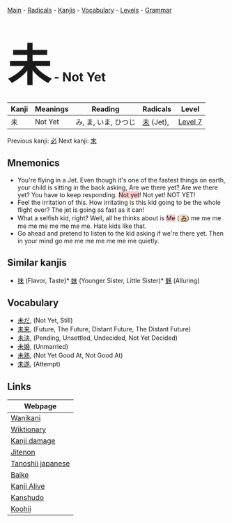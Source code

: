 <style> bigfont {font-size: 100px}</style>
[Main](../README.md) -
[Radicals](../radicals.md) -
[Kanjis](../kanjis.md) -
[Vocabulary](../vocabulary.md) -
[Levels](../levels.md) -
[Grammar](../grammar.md)
# <bigfont> 未</bigfont> - Not Yet 

| Kanji | Meanings | Reading | Radicals | Level |
| --- | --- | --- | --- | --- |
| 未 | Not Yet | み, ま, いま, ひつじ | [未](../radicals/未.md) (Jet),  | [Level 7](../levels/wk_level7.md) |

Previous kanji: [必](必.md) Next kanji: [末](末.md) 

## Mnemonics
 * You're flying in a Jet. Even though it's one of the fastest things on earth, your child is sitting in the back asking, Are we there yet? Are we there yet? You have to keep responding. <span style="background-color:#ffcccb"> Not yet</span>! Not yet! NOT YET!
* Feel the irritation of this. How irritating is this kid going to be the whole flight over? The jet is going as fast as it can!
* What a selfish kid, right? Well, all he thinks about is <span style="background-color:#ffcccb"> Me</span> (<span style="background-color:#fed8b1"> [み](https://jisho.org/search/み)</span>) me me me me me me me me me me. Hate kids like that.
* Go ahead and pretend to listen to the kid asking if we're there yet. Then in your mind go me me me me me me me quietly.


## Similar kanjis
 * [味](味.md) (Flavor, Taste)* [妹](妹.md) (Younger Sister, Little Sister)* [魅](魅.md) (Alluring)


## Vocabulary
 * [未だ](../vocabulary/未.md), (Not Yet, Still)
* [未来](../vocabulary/未.md), (Future, The Future, Distant Future, The Distant Future)
* [未決](../vocabulary/未.md), (Pending, Unsettled, Undecided, Not Yet Decided)
* [未婚](../vocabulary/未.md), (Unmarried)
* [未熟](../vocabulary/未.md), (Not Yet Good At, Not Good At)
* [未遂](../vocabulary/未.md), (Attempt)



## Links 

| Webpage |
| --- |
| [Wanikani          ](https://www.wanikani.com/kanji/未) |
| [Wiktionary        ](https://en.wiktionary.org/wiki/未) |
| [Kanji damage      ](http://www.kanjidamage.com/kanji/search?utf8=✓&q=未) |
| [Jitenon           ](https://jitenon.com/kanji/未) |
| [Tanoshii japanese ](https://www.tanoshiijapanese.com/dictionary/kanji.cfm?k=未) |
| [Baike             ](https://baike.baidu.com/item/未) |
| [Kanji Alive       ](https://app.kanjialive.com/未) |
| [Kanshudo          ](https://www.kanshudo.com/searchmn?q=未) |
| [Koohii            ](https://kanji.koohii.com/study/kanji/未) |
